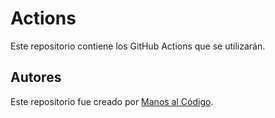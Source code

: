 # Actions

Este repositorio contiene los GitHub Actions que se utilizarán.

## Autores

Este repositorio fue creado por [Manos al Código](https://github.com/manos-al-codigo).
